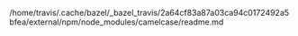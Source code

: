 /home/travis/.cache/bazel/_bazel_travis/2a64cf83a87a03ca94c0172492a5bfea/external/npm/node_modules/camelcase/readme.md